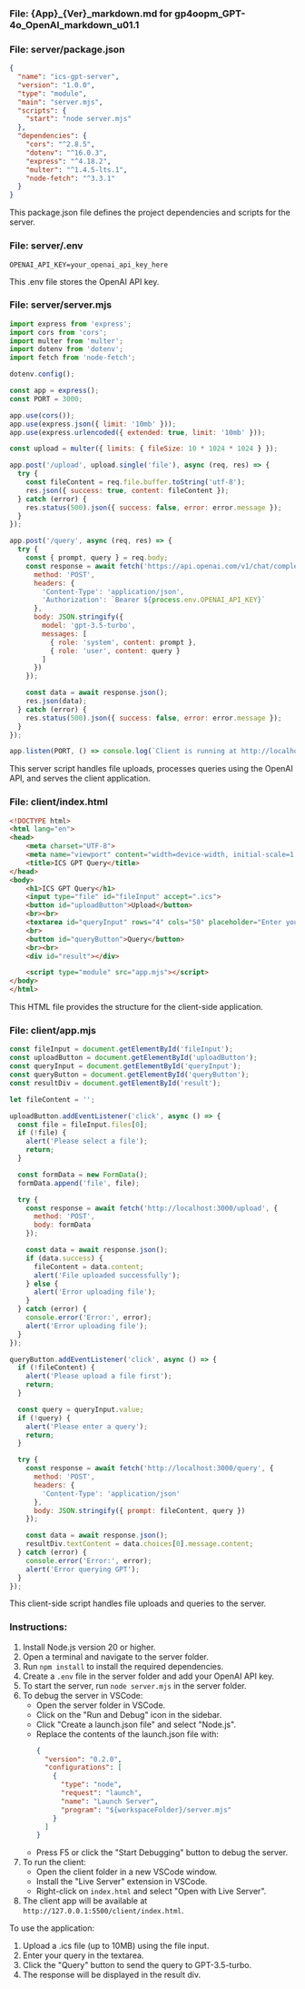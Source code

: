 ### File: {App}_{Ver}_markdown.md for gp4oopm_GPT-4o_OpenAI_markdown_u01.1

### File: server/package.json
```json
{
  "name": "ics-gpt-server",
  "version": "1.0.0",
  "type": "module",
  "main": "server.mjs",
  "scripts": {
    "start": "node server.mjs"
  },
  "dependencies": {
    "cors": "^2.8.5",
    "dotenv": "^16.0.3",
    "express": "^4.18.2",
    "multer": "^1.4.5-lts.1",
    "node-fetch": "^3.3.1"
  }
}
```
This package.json file defines the project dependencies and scripts for the server.

### File: server/.env
```
OPENAI_API_KEY=your_openai_api_key_here
```
This .env file stores the OpenAI API key.

### File: server/server.mjs
```javascript
import express from 'express';
import cors from 'cors';
import multer from 'multer';
import dotenv from 'dotenv';
import fetch from 'node-fetch';

dotenv.config();

const app = express();
const PORT = 3000;

app.use(cors());
app.use(express.json({ limit: '10mb' }));
app.use(express.urlencoded({ extended: true, limit: '10mb' }));

const upload = multer({ limits: { fileSize: 10 * 1024 * 1024 } });

app.post('/upload', upload.single('file'), async (req, res) => {
  try {
    const fileContent = req.file.buffer.toString('utf-8');
    res.json({ success: true, content: fileContent });
  } catch (error) {
    res.status(500).json({ success: false, error: error.message });
  }
});

app.post('/query', async (req, res) => {
  try {
    const { prompt, query } = req.body;
    const response = await fetch('https://api.openai.com/v1/chat/completions', {
      method: 'POST',
      headers: {
        'Content-Type': 'application/json',
        'Authorization': `Bearer ${process.env.OPENAI_API_KEY}`
      },
      body: JSON.stringify({
        model: 'gpt-3.5-turbo',
        messages: [
          { role: 'system', content: prompt },
          { role: 'user', content: query }
        ]
      })
    });

    const data = await response.json();
    res.json(data);
  } catch (error) {
    res.status(500).json({ success: false, error: error.message });
  }
});

app.listen(PORT, () => console.log(`Client is running at http://localhost:${PORT}`));
```
This server script handles file uploads, processes queries using the OpenAI API, and serves the client application.

### File: client/index.html
```html
<!DOCTYPE html>
<html lang="en">
<head>
    <meta charset="UTF-8">
    <meta name="viewport" content="width=device-width, initial-scale=1.0">
    <title>ICS GPT Query</title>
</head>
<body>
    <h1>ICS GPT Query</h1>
    <input type="file" id="fileInput" accept=".ics">
    <button id="uploadButton">Upload</button>
    <br><br>
    <textarea id="queryInput" rows="4" cols="50" placeholder="Enter your query here"></textarea>
    <br>
    <button id="queryButton">Query</button>
    <br><br>
    <div id="result"></div>

    <script type="module" src="app.mjs"></script>
</body>
</html>
```
This HTML file provides the structure for the client-side application.

### File: client/app.mjs
```javascript
const fileInput = document.getElementById('fileInput');
const uploadButton = document.getElementById('uploadButton');
const queryInput = document.getElementById('queryInput');
const queryButton = document.getElementById('queryButton');
const resultDiv = document.getElementById('result');

let fileContent = '';

uploadButton.addEventListener('click', async () => {
  const file = fileInput.files[0];
  if (!file) {
    alert('Please select a file');
    return;
  }

  const formData = new FormData();
  formData.append('file', file);

  try {
    const response = await fetch('http://localhost:3000/upload', {
      method: 'POST',
      body: formData
    });

    const data = await response.json();
    if (data.success) {
      fileContent = data.content;
      alert('File uploaded successfully');
    } else {
      alert('Error uploading file');
    }
  } catch (error) {
    console.error('Error:', error);
    alert('Error uploading file');
  }
});

queryButton.addEventListener('click', async () => {
  if (!fileContent) {
    alert('Please upload a file first');
    return;
  }

  const query = queryInput.value;
  if (!query) {
    alert('Please enter a query');
    return;
  }

  try {
    const response = await fetch('http://localhost:3000/query', {
      method: 'POST',
      headers: {
        'Content-Type': 'application/json'
      },
      body: JSON.stringify({ prompt: fileContent, query })
    });

    const data = await response.json();
    resultDiv.textContent = data.choices[0].message.content;
  } catch (error) {
    console.error('Error:', error);
    alert('Error querying GPT');
  }
});
```
This client-side script handles file uploads and queries to the server.

### Instructions: 
1. Install Node.js version 20 or higher.
2. Open a terminal and navigate to the server folder.
3. Run `npm install` to install the required dependencies.
4. Create a `.env` file in the server folder and add your OpenAI API key.
5. To start the server, run `node server.mjs` in the server folder.
6. To debug the server in VSCode:
   - Open the server folder in VSCode.
   - Click on the "Run and Debug" icon in the sidebar.
   - Click "Create a launch.json file" and select "Node.js".
   - Replace the contents of the launch.json file with:
     ```json
     {
       "version": "0.2.0",
       "configurations": [
         {
           "type": "node",
           "request": "launch",
           "name": "Launch Server",
           "program": "${workspaceFolder}/server.mjs"
         }
       ]
     }
     ```
   - Press F5 or click the "Start Debugging" button to debug the server.
7. To run the client:
   - Open the client folder in a new VSCode window.
   - Install the "Live Server" extension in VSCode.
   - Right-click on `index.html` and select "Open with Live Server".
8. The client app will be available at `http://127.0.0.1:5500/client/index.html`.

To use the application:
1. Upload a .ics file (up to 10MB) using the file input.
2. Enter your query in the textarea.
3. Click the "Query" button to send the query to GPT-3.5-turbo.
4. The response will be displayed in the result div.
